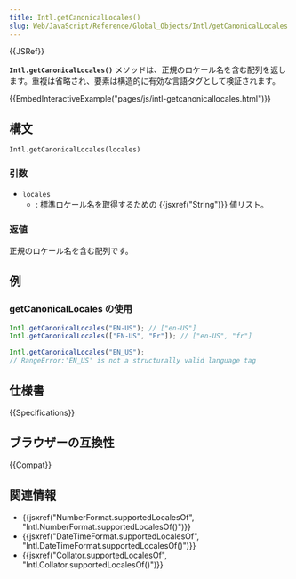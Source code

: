 ```yaml
---
title: Intl.getCanonicalLocales()
slug: Web/JavaScript/Reference/Global_Objects/Intl/getCanonicalLocales
---
```


{{JSRef}}

**`Intl.getCanonicalLocales()`** メソッドは、正規のロケール名を含む配列を返します。重複は省略され、要素は構造的に有効な言語タグとして検証されます。

{{EmbedInteractiveExample("pages/js/intl-getcanonicallocales.html")}}

## 構文

```
Intl.getCanonicalLocales(locales)
```

### 引数

- `locales`
  - : 標準ロケール名を取得するための {{jsxref("String")}} 値リスト。

### 返値

正規のロケール名を含む配列です。

## 例

### getCanonicalLocales の使用

```js
Intl.getCanonicalLocales("EN-US"); // ["en-US"]
Intl.getCanonicalLocales(["EN-US", "Fr"]); // ["en-US", "fr"]

Intl.getCanonicalLocales("EN_US");
// RangeError:'EN_US' is not a structurally valid language tag
```

## 仕様書

{{Specifications}}

## ブラウザーの互換性

{{Compat}}

## 関連情報

- {{jsxref("NumberFormat.supportedLocalesOf", "Intl.NumberFormat.supportedLocalesOf()")}}
- {{jsxref("DateTimeFormat.supportedLocalesOf", "Intl.DateTimeFormat.supportedLocalesOf()")}}
- {{jsxref("Collator.supportedLocalesOf", "Intl.Collator.supportedLocalesOf()")}}
